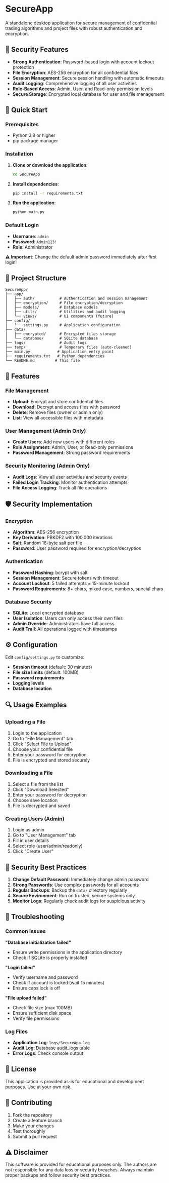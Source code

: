 # SecureApp

A standalone desktop application for secure management of confidential trading algorithms and project files with robust authentication and encryption.

## 🔐 Security Features

- **Strong Authentication**: Password-based login with account lockout protection
- **File Encryption**: AES-256 encryption for all confidential files
- **Session Management**: Secure session handling with automatic timeouts
- **Audit Logging**: Comprehensive logging of all user activities
- **Role-Based Access**: Admin, User, and Read-only permission levels
- **Secure Storage**: Encrypted local database for user and file management

## 🚀 Quick Start

### Prerequisites

- Python 3.8 or higher
- pip package manager

### Installation

1. **Clone or download the application**:
   ```bash
   cd SecureApp
   ```

2. **Install dependencies**:
   ```bash
   pip install -r requirements.txt
   ```

3. **Run the application**:
   ```bash
   python main.py
   ```

### Default Login

- **Username**: `admin`
- **Password**: `Admin123!`
- **Role**: Administrator

**⚠️ Important**: Change the default admin password immediately after first login!

## 📁 Project Structure

```
SecureApp/
├── app/
│   ├── auth/           # Authentication and session management
│   ├── encryption/     # File encryption/decryption
│   ├── models/         # Database models
│   ├── utils/          # Utilities and audit logging
│   └── views/          # UI components (future)
├── config/
│   └── settings.py     # Application configuration
├── data/
│   ├── encrypted/      # Encrypted files storage
│   └── database/       # SQLite database
├── logs/               # Audit logs
├── temp/               # Temporary files (auto-cleaned)
├── main.py            # Application entry point
├── requirements.txt   # Python dependencies
└── README.md         # This file
```

## 🔧 Features

### File Management
- **Upload**: Encrypt and store confidential files
- **Download**: Decrypt and access files with password
- **Delete**: Remove files (owner or admin only)
- **List**: View all accessible files with metadata

### User Management (Admin Only)
- **Create Users**: Add new users with different roles
- **Role Assignment**: Admin, User, or Read-only permissions
- **Password Management**: Strong password requirements

### Security Monitoring (Admin Only)
- **Audit Logs**: View all user activities and security events
- **Failed Login Tracking**: Monitor authentication attempts
- **File Access Logging**: Track all file operations

## 🛡️ Security Implementation

### Encryption
- **Algorithm**: AES-256 encryption
- **Key Derivation**: PBKDF2 with 100,000 iterations
- **Salt**: Random 16-byte salt per file
- **Password**: User password required for encryption/decryption

### Authentication
- **Password Hashing**: bcrypt with salt
- **Session Management**: Secure tokens with timeout
- **Account Lockout**: 5 failed attempts = 15-minute lockout
- **Password Requirements**: 8+ chars, mixed case, numbers, special chars

### Database Security
- **SQLite**: Local encrypted database
- **User Isolation**: Users can only access their own files
- **Admin Override**: Administrators have full access
- **Audit Trail**: All operations logged with timestamps

## ⚙️ Configuration

Edit `config/settings.py` to customize:

- **Session timeout** (default: 30 minutes)
- **File size limits** (default: 100MB)
- **Password requirements**
- **Logging levels**
- **Database location**

## 🔍 Usage Examples

### Uploading a File
1. Login to the application
2. Go to "File Management" tab
3. Click "Select File to Upload"
4. Choose your confidential file
5. Enter your password for encryption
6. File is encrypted and stored securely

### Downloading a File
1. Select a file from the list
2. Click "Download Selected"
3. Enter your password for decryption
4. Choose save location
5. File is decrypted and saved

### Creating Users (Admin)
1. Login as admin
2. Go to "User Management" tab
3. Fill in user details
4. Select role (user/admin/readonly)
5. Click "Create User"

## 🚨 Security Best Practices

1. **Change Default Password**: Immediately change admin password
2. **Strong Passwords**: Use complex passwords for all accounts
3. **Regular Backups**: Backup the `data/` directory regularly
4. **Secure Environment**: Run on trusted, secure systems only
5. **Monitor Logs**: Regularly check audit logs for suspicious activity

## 🐛 Troubleshooting

### Common Issues

**"Database initialization failed"**
- Ensure write permissions in the application directory
- Check if SQLite is properly installed

**"Login failed"**
- Verify username and password
- Check if account is locked (wait 15 minutes)
- Ensure caps lock is off

**"File upload failed"**
- Check file size (max 100MB)
- Ensure sufficient disk space
- Verify file permissions

### Log Files

- **Application Log**: `logs/SecureApp.log`
- **Audit Log**: Database audit_logs table
- **Error Logs**: Check console output

## 📝 License

This application is provided as-is for educational and development purposes. Use at your own risk.

## 🤝 Contributing

1. Fork the repository
2. Create a feature branch
3. Make your changes
4. Test thoroughly
5. Submit a pull request

## ⚠️ Disclaimer

This software is provided for educational purposes only. The authors are not responsible for any data loss or security breaches. Always maintain proper backups and follow security best practices.
